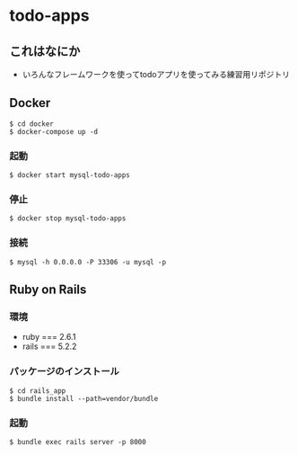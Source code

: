 # todo-apps
## これはなにか
- いろんなフレームワークを使ってtodoアプリを使ってみる練習用リポジトリ

## Docker
```
$ cd docker
$ docker-compose up -d
```

### 起動
```
$ docker start mysql-todo-apps
```

### 停止
```
$ docker stop mysql-todo-apps
```

### 接続
```
$ mysql -h 0.0.0.0 -P 33306 -u mysql -p
```

## Ruby on Rails
### 環境
- ruby === 2.6.1
- rails === 5.2.2

### パッケージのインストール
```
$ cd rails_app
$ bundle install --path=vendor/bundle
```

### 起動
```
$ bundle exec rails server -p 8000
```
